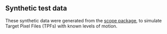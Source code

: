 Synthetic test data
---

These synthetic data were generated from the [scope package](https://github.com/nksaunders/scope), to simulate Target Pixel Files (TPFs) with known levels of motion.  
